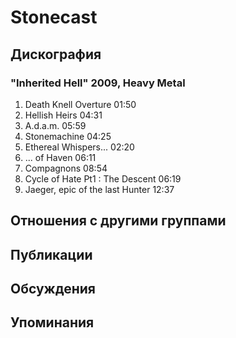 # Stonecast



## Дискография

### "Inherited Hell" 2009, Heavy Metal

1. Death Knell Overture  01:50   
2. Hellish Heirs  04:31  
3. A.d.a.m.  05:59 
4. Stonemachine  04:25 
5. Ethereal Whispers...  02:20   
6. ... of Haven  06:11  
7. Compagnons  08:54   
8. Cycle of Hate Pt1 : The Descent  06:19    
9. Jaeger, epic of the last Hunter  12:37 


## Отношения с другими группами


## Публикации


## Обсуждения


## Упоминания

